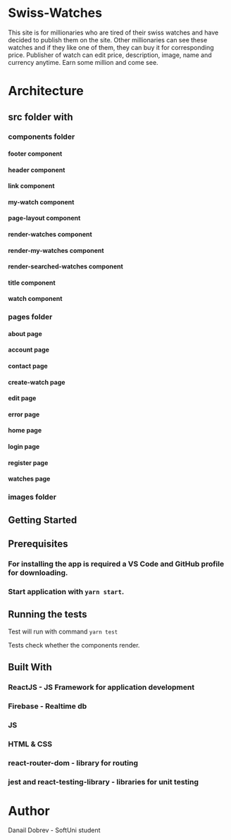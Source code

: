 # Swiss-Watches

This site is for millionaries who are tired of their swiss watches and have decided to publish them on the site.
Other millionaries can see these watches and if they like one of them, they can buy it for corresponding price.
Publisher of watch can edit price, description, image, name and currency anytime.
Earn some million and come see.



# Architecture


## src folder with
### components folder
#### footer component
#### header component
#### link component
#### my-watch component
#### page-layout component
#### render-watches component
#### render-my-watches component
#### render-searched-watches component
#### title component
#### watch component



### pages folder
#### about page
#### account page
#### contact page
#### create-watch page
#### edit page
#### error page
#### home page
#### login page
#### register page
#### watches page



### images folder



## Getting Started



## Prerequisites
### For installing the app is required a VS Code and GitHub profile for downloading.
### Start application with `yarn start`.


## Running the tests
Test will run with command `yarn test`

Tests check whether the components render.

## Built With
### ReactJS - JS Framework for application development
### Firebase - Realtime db
### JS
### HTML & CSS
### react-router-dom - library for routing
### jest and react-testing-library - libraries for unit testing



# Author
Danail Dobrev - SoftUni student
